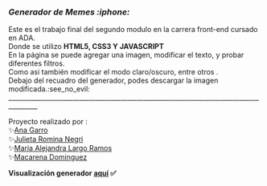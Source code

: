 <h3><i> Generador de Memes :iphone: </h3></i> 
Este es el trabajo final del segundo modulo en la carrera front-end cursado en ADA.<br>
Donde se utilizo <b>HTML5, CSS3 Y JAVASCRIPT</b> <br>
En la página se puede agregar una imagen, modificar el texto, y probar diferentes filtros.<br>
Como asi también modificar el modo claro/oscuro, entre otros .<br>
Debajo del recuadro del generador, podes descargar la imagen modificada.:see_no_evil:
_______________________________________________________________________________________<br>


Proyecto realizado por :<br>
:sparkles:<a href="https://github.com/AnaGarro">Ana Garro</a><br>
:sparkles:<a href="https://github.com/julietarominanegri">Julieta Romina Negri</a><br>
:sparkles:<a href="https://github.com/Malejalara">Maria Alejandra Largo Ramos</a><br>
:sparkles:<a href="https://github.com/macudominguez">Macarena Dominguez</a>

 <b>Visualización generador<b> <a href="https://macudominguez.github.io/Generador-de-Memes/">aquí</a> :white_check_mark: <br><br>
